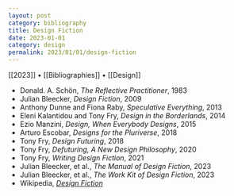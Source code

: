```yaml
---
layout: post
category: bibliography
title: Design Fiction
date: 2023-01-01
category: design
permalink: 2023/01/01/design-fiction
---
```


[[2023]] • [[Bibliographies]] • [[Design]]

* Donald. A. Schön, *The Reflective Practitioner*, 1983
* Julian Bleecker, *Design Fiction*, 2009
* Anthony Dunne and Fiona Raby, *Speculative Everything*, 2013
* Eleni Kalantidou and Tony Fry, *Design in the Borderlands*, 2014
* Ezio Manzini, *Design, When Everybody Designs*, 2015
* Arturo Escobar, *Designs for the Pluriverse*, 2018
* Tony Fry, *Design Futuring*, 2018
* Tony Fry, *Defuturing, A New Design Philosophy*, 2020
* Tony Fry, *Writing Design Fiction*, 2021
* Julian Bleecker, et al., *The Manual of Design Fiction*, 2023
* Julian Bleecker, et al., *The Work Kit of Design Fiction*, 2023
* Wikipedia, [*Design Fiction*](https://en.m.wikipedia.org/wiki/Design_fiction)
